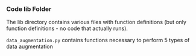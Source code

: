 ### Code lib Folder

The lib directory contains various files with function definitions (but only function definitions - no code that actually runs).

`data_augmentation.py` contains functions necessary to perform 5 types of data augmentation
